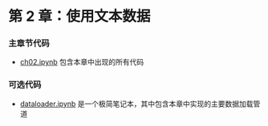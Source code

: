 # 第 2 章：使用文本数据

### 主章节代码

- [ch02.ipynb](ch02.ipynb) 包含本章中出现的所有代码

### 可选代码

- [dataloader.ipynb](dataloader.ipynb) 是一个极简笔记本，其中包含本章中实现的主要数据加载管道